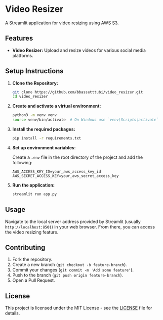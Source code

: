 # Video Resizer

A Streamlit application for video resizing using AWS S3.

## Features

- **Video Resizer:** Upload and resize videos for various social media platforms.

## Setup Instructions

1. **Clone the Repository:**

    ```bash
    git clone https://github.com/bbassetttubi/video_resizer.git
    cd video_resizer
    ```

2. **Create and activate a virtual environment:**

    ```bash
    python3 -m venv venv
    source venv/bin/activate  # On Windows use `venv\Scripts\activate`
    ```

3. **Install the required packages:**

    ```bash
    pip install -r requirements.txt
    ```

4. **Set up environment variables:**

    Create a `.env` file in the root directory of the project and add the following:

    ```env
    AWS_ACCESS_KEY_ID=your_aws_access_key_id
    AWS_SECRET_ACCESS_KEY=your_aws_secret_access_key
    ```

5. **Run the application:**

    ```bash
    streamlit run app.py
    ```

## Usage

Navigate to the local server address provided by Streamlit (usually `http://localhost:8501`) in your web browser. From there, you can access the video resizing feature.

## Contributing

1. Fork the repository.
2. Create a new branch (`git checkout -b feature-branch`).
3. Commit your changes (`git commit -m 'Add some feature'`).
4. Push to the branch (`git push origin feature-branch`).
5. Open a Pull Request.

## License

This project is licensed under the MIT License - see the [LICENSE](LICENSE) file for details.
